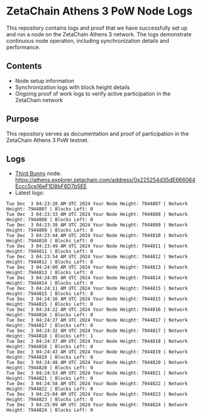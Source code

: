 # ZetaChain Athens 3 PoW Node Logs
This repository contains logs and proof that we have successfully set up and run a node on the ZetaChain Athens 3 network. The logs demonstrate continuous node operation, including synchronization details and performance.

## Contents
- Node setup information
- Synchronization logs with block height details
- Ongoing proof of work logs to verify active participation in the ZetaChain network

## Purpose
This repository serves as documentation and proof of participation in the ZetaChain Athens 3 PoW testnet.

## Logs

- [Third Bunny](https://thirdbunny.xyz/) node: https://athens.explorer.zetachain.com/address/0x225254d35dE666064Eccc5ce16eF1D8bF8D7b5EE
- Latest logs:
```
Tue Dec  3 04:23:28 AM UTC 2024 Your Node Height: 7944807 | Network Height: 7944807 | Blocks Left: 0
Tue Dec  3 04:23:33 AM UTC 2024 Your Node Height: 7944808 | Network Height: 7944808 | Blocks Left: 0
Tue Dec  3 04:23:38 AM UTC 2024 Your Node Height: 7944809 | Network Height: 7944809 | Blocks Left: 0
Tue Dec  3 04:23:44 AM UTC 2024 Your Node Height: 7944810 | Network Height: 7944810 | Blocks Left: 0
Tue Dec  3 04:23:49 AM UTC 2024 Your Node Height: 7944811 | Network Height: 7944811 | Blocks Left: 0
Tue Dec  3 04:23:54 AM UTC 2024 Your Node Height: 7944812 | Network Height: 7944812 | Blocks Left: 0
Tue Dec  3 04:24:00 AM UTC 2024 Your Node Height: 7944813 | Network Height: 7944813 | Blocks Left: 0
Tue Dec  3 04:24:05 AM UTC 2024 Your Node Height: 7944814 | Network Height: 7944814 | Blocks Left: 0
Tue Dec  3 04:24:11 AM UTC 2024 Your Node Height: 7944815 | Network Height: 7944815 | Blocks Left: 0
Tue Dec  3 04:24:16 AM UTC 2024 Your Node Height: 7944815 | Network Height: 7944815 | Blocks Left: 0
Tue Dec  3 04:24:22 AM UTC 2024 Your Node Height: 7944816 | Network Height: 7944816 | Blocks Left: 0
Tue Dec  3 04:24:27 AM UTC 2024 Your Node Height: 7944817 | Network Height: 7944817 | Blocks Left: 0
Tue Dec  3 04:24:32 AM UTC 2024 Your Node Height: 7944817 | Network Height: 7944818 | Blocks Left: 1
Tue Dec  3 04:24:37 AM UTC 2024 Your Node Height: 7944818 | Network Height: 7944818 | Blocks Left: 0
Tue Dec  3 04:24:43 AM UTC 2024 Your Node Height: 7944819 | Network Height: 7944819 | Blocks Left: 0
Tue Dec  3 04:24:48 AM UTC 2024 Your Node Height: 7944820 | Network Height: 7944820 | Blocks Left: 0
Tue Dec  3 04:24:53 AM UTC 2024 Your Node Height: 7944821 | Network Height: 7944821 | Blocks Left: 0
Tue Dec  3 04:24:58 AM UTC 2024 Your Node Height: 7944822 | Network Height: 7944822 | Blocks Left: 0
Tue Dec  3 04:25:04 AM UTC 2024 Your Node Height: 7944823 | Network Height: 7944823 | Blocks Left: 0
Tue Dec  3 04:25:09 AM UTC 2024 Your Node Height: 7944824 | Network Height: 7944824 | Blocks Left: 0
```
